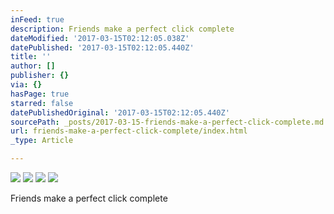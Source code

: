 ```yaml
---
inFeed: true
description: Friends make a perfect click complete
dateModified: '2017-03-15T02:12:05.038Z'
datePublished: '2017-03-15T02:12:05.440Z'
title: ''
author: []
publisher: {}
via: {}
hasPage: true
starred: false
datePublishedOriginal: '2017-03-15T02:12:05.440Z'
sourcePath: _posts/2017-03-15-friends-make-a-perfect-click-complete.md
url: friends-make-a-perfect-click-complete/index.html
_type: Article

---
```

![](https://the-grid-user-content.s3-us-west-2.amazonaws.com/0628c66e-0c19-4e3c-bac8-e8d649afda57.jpg)
![](https://the-grid-user-content.s3-us-west-2.amazonaws.com/b8813b51-5686-475c-abaf-c00b73369bca.jpg)
![](https://the-grid-user-content.s3-us-west-2.amazonaws.com/a72631f2-0585-424b-9286-99ade5c11b30.jpg)
![](https://the-grid-user-content.s3-us-west-2.amazonaws.com/2fb7798e-68dc-4fab-97b3-53625fb3f2c5.jpg)

Friends make a perfect click complete